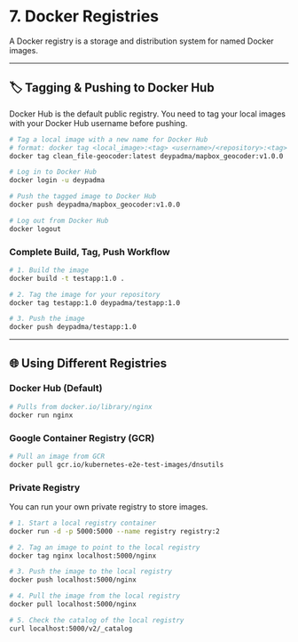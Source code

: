 # 7. Docker Registries

A Docker registry is a storage and distribution system for named Docker images.

---

## 🏷️ Tagging & Pushing to Docker Hub

Docker Hub is the default public registry. You need to tag your local images with your Docker Hub username before pushing.

```bash
# Tag a local image with a new name for Docker Hub
# format: docker tag <local_image>:<tag> <username>/<repository>:<tag>
docker tag clean_file-geocoder:latest deypadma/mapbox_geocoder:v1.0.0

# Log in to Docker Hub
docker login -u deypadma

# Push the tagged image to Docker Hub
docker push deypadma/mapbox_geocoder:v1.0.0

# Log out from Docker Hub
docker logout
```

### Complete Build, Tag, Push Workflow

```bash
# 1. Build the image
docker build -t testapp:1.0 .

# 2. Tag the image for your repository
docker tag testapp:1.0 deypadma/testapp:1.0

# 3. Push the image
docker push deypadma/testapp:1.0
```

---

## 🌐 Using Different Registries

### Docker Hub (Default)

```bash
# Pulls from docker.io/library/nginx
docker run nginx
```

### Google Container Registry (GCR)

```bash
# Pull an image from GCR
docker pull gcr.io/kubernetes-e2e-test-images/dnsutils
```

### Private Registry

You can run your own private registry to store images.

```bash
# 1. Start a local registry container
docker run -d -p 5000:5000 --name registry registry:2

# 2. Tag an image to point to the local registry
docker tag nginx localhost:5000/nginx

# 3. Push the image to the local registry
docker push localhost:5000/nginx

# 4. Pull the image from the local registry
docker pull localhost:5000/nginx

# 5. Check the catalog of the local registry
curl localhost:5000/v2/_catalog
